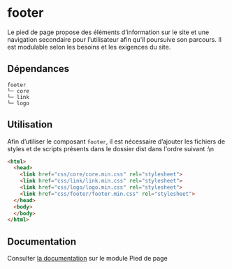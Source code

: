 # footer

Le pied de page propose des éléments d’information sur le site et une navigation secondaire pour l’utilisateur afin qu’il poursuive son parcours. Il est modulable selon les besoins et les exigences du site.

## Dépendances
```shell
footer
└─ core
└─ link
└─ logo
```

## Utilisation
Afin d’utiliser le composant `footer`, il est nécessaire d’ajouter les fichiers de styles et de scripts présents dans le dossier dist dans l'ordre suivant :\n
```html
<html>
  <head>
    <link href="css/core/core.min.css" rel="stylesheet">
    <link href="css/link/link.min.css" rel="stylesheet">
    <link href="css/logo/logo.min.css" rel="stylesheet">
    <link href="css/footer/footer.min.css" rel="stylesheet">
  </head>
  <body>
  </body>
</html>
```

## Documentation

Consulter [la documentation](https://gouvfr.atlassian.net/wiki/spaces/DB/pages/222331413/Pied+de+page+-+Footer) sur le module Pied de page
